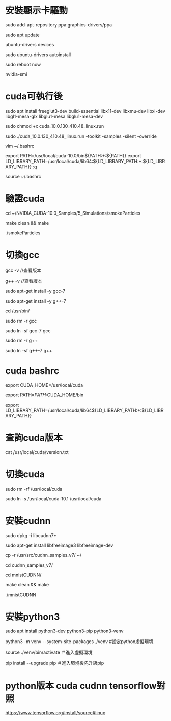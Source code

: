 # 安裝顯示卡驅動

sudo add-apt-repository ppa:graphics-drivers/ppa

sudo apt update

ubuntu-drivers devices

sudo ubuntu-drivers autoinstall

sudo reboot now

nvidia-smi


# cuda可執行後

sudo apt install freeglut3-dev build-essential libx11-dev libxmu-dev libxi-dev libgl1-mesa-glx libglu1-mesa libglu1-mesa-dev

sudo chmod +x cuda_10.0.130_410.48_linux.run

sudo ./cuda_10.0.130_410.48_linux.run -toolkit -samples -silent -override

vim ~/.bashrc

export PATH=/usr/local/cuda-10.0/bin${PATH:+:${PATH}}
export LD_LIBRARY_PATH=/usr/local/cuda/lib64:${LD_LIBRARY_PATH:+:${LD_LIBRARY_PATH}}
:q

source ~/.bashrc


# 驗證cuda

cd ~/NVIDIA_CUDA-10.0_Samples/5_Simulations/smokeParticles

make clean && make

./smokeParticles 

# 切換gcc

gcc -v   //查看版本

g++ -v   //查看版本

sudo apt-get install -y gcc-7

sudo apt-get install -y g++-7

cd /usr/bin/

sudo rm -r gcc

sudo ln -sf gcc-7 gcc

sudo rm -r g++

sudo ln -sf g++-7 g++


# cuda bashrc

export CUDA_HOME=/usr/local/cuda 

export PATH=$PATH:$CUDA_HOME/bin 

export LD_LIBRARY_PATH=/usr/local/cuda/lib64${LD_LIBRARY_PATH:+:${LD_LIBRARY_PATH}}

# 查詢cuda版本

cat /usr/local/cuda/version.txt


# 切換cuda

sudo rm -rf /usr/local/cuda  

sudo ln -s /usr/local/cuda-10.1 /usr/local/cuda

# 安裝cudnn

sudo dpkg -i libcudnn7*

sudo apt-get install libfreeimage3 libfreeimage-dev

cp -r /usr/src/cudnn_samples_v7/ ~/

cd cudnn_samples_v7/

cd mnistCUDNN/

make clean && make

./mnistCUDNN 

# 安裝python3

sudo apt install python3-dev python3-pip python3-venv

python3 -m venv --system-site-packages ./venv #設定python虛擬環境

source ./venv/bin/activate ＃進入虛擬環境

pip install --upgrade pip ＃進入環境後先升級pip

# python版本 cuda cudnn tensorflow對照

https://www.tensorflow.org/install/source#linux



